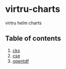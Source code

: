 # virtru-charts
virtru helm charts

## Table of contents
1. [cks](cks)
2. [cse](cse)
3. [opentdf](opentdf)
